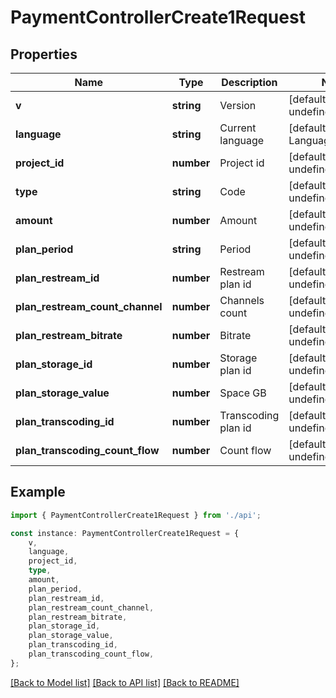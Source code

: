 # PaymentControllerCreate1Request


## Properties

Name | Type | Description | Notes
------------ | ------------- | ------------- | -------------
**v** | **string** | Version | [default to undefined]
**language** | **string** | Current language | [default to LanguageEnum_En]
**project_id** | **number** | Project id | [default to undefined]
**type** | **string** | Code | [default to undefined]
**amount** | **number** | Amount | [default to undefined]
**plan_period** | **string** | Period | [default to undefined]
**plan_restream_id** | **number** | Restream plan id | [default to undefined]
**plan_restream_count_channel** | **number** | Channels count | [default to undefined]
**plan_restream_bitrate** | **number** | Bitrate | [default to undefined]
**plan_storage_id** | **number** | Storage plan id | [default to undefined]
**plan_storage_value** | **number** | Space GB | [default to undefined]
**plan_transcoding_id** | **number** | Transcoding plan id | [default to undefined]
**plan_transcoding_count_flow** | **number** | Count flow | [default to undefined]

## Example

```typescript
import { PaymentControllerCreate1Request } from './api';

const instance: PaymentControllerCreate1Request = {
    v,
    language,
    project_id,
    type,
    amount,
    plan_period,
    plan_restream_id,
    plan_restream_count_channel,
    plan_restream_bitrate,
    plan_storage_id,
    plan_storage_value,
    plan_transcoding_id,
    plan_transcoding_count_flow,
};
```

[[Back to Model list]](../README.md#documentation-for-models) [[Back to API list]](../README.md#documentation-for-api-endpoints) [[Back to README]](../README.md)
